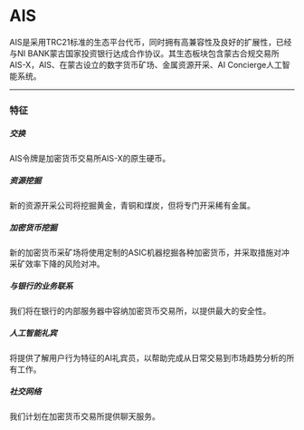 # AIS

AIS是采用TRC21标准的生态平台代币，同时拥有高兼容性及良好的扩展性，已经与NI BANK蒙古国家投资银行达成合作协议。其生态板块包含蒙古合规交易所AIS-X，AIS、在蒙古设立的数字货币矿场、金属资源开采、AI Concierge人工智能系统。

---

### 特征

##### 交换

AIS令牌是加密货币交易所AIS-X的原生硬币。

##### 资源挖掘

新的资源开采公司将挖掘黄金，青铜和煤炭，但将专门开采稀有金属。

##### 加密货币挖掘

新的加密货币采矿场将使用定制的ASIC机器挖掘各种加密货币，并采取措施对冲采矿效率下降的风险对冲。

##### 与银行的业务联系

我们将在银行的内部服务器中容纳加密货币交易所，以提供最大的安全性。

##### 人工智能礼宾

将提供了解用户行为特征的AI礼宾员，以帮助完成从日常交易到市场趋势分析的所有工作。

##### 社交网络

我们计划在加密货币交易所提供聊天服务。
